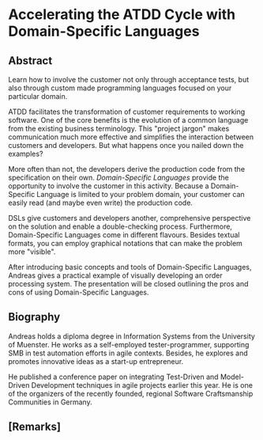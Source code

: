 Accelerating the ATDD Cycle with Domain-Specific Languages
=====================================================
<!--
From Examples to Applications: Domain-Specific Languages
Facilitating customer communication through
Improving customer communication through Domain-Specific Languages
Flip the medal
Designing a common team domain language
-->


Abstract
--------
Learn how to involve the customer not only through acceptance tests, but also through
custom made programming languages focused on your particular domain.

ATDD facilitates the transformation of customer requirements to working software.
One of the core benefits is the evolution of a common language from
the existing business terminology.
This "project jargon" makes communication much more effective and simplifies the interaction between
customers and developers.
But what happens once you nailed down the examples?

More often than not, the developers derive the production code
from the specification on their own.
_Domain-Specific Languages_ provide the opportunity to involve the customer in this activity.
Because a Domain-Specific Language is limited to your problem domain,
your customer can easily read (and maybe even write) the production code.

DSLs give customers and developers another, comprehensive perspective on the solution
and enable a double-checking process.
Furthermore, Domain-Specific Languages come in different flavours.
Besides textual formats, you can employ graphical notations that can make the problem
more "visible".

After introducing basic concepts and tools of Domain-Specific Languages,
Andreas gives a practical example of visually developing an order processing system.
The presentation will be closed outlining the
pros and cons of using Domain-Specific Languages.


Biography
---------
Andreas holds a diploma degree in Information Systems from the University of Muenster.
He works as a self-employed tester-programmer, supporting SMB in test automation efforts in
agile contexts.
Besides, he explores and promotes innovative ideas as a start-up entrepreneur.

He published a conference paper on integrating Test-Driven and Model-Driven Development techniques
in agile projects earlier this year.
He is one of the organizers of the recently founded, regional Software Craftsmanship
Communities in Germany.

<!--
    self-employed tester-programmer
    diploma thesis on integrating test-driven and model-driven development
    organizing one of the recently founded Software Craftsmanship communities
    test automation
    Sajjad holds a masters degree in computer applications.
    Eveliina is passionate about the continuous learning and agile testing topics.
-->

[Remarks]
---------

<!--
Topics of interest: 
 * Requirements in Agile Projects
 * Collaboration and Building Teams 

In general we value technical and practical presentations (e.g. supported by demos)
more than theoretical ones
-->

